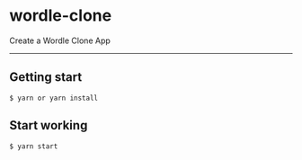 # wordle-clone
Create a Wordle Clone App

---------------------------------------

## Getting start

    $ yarn or yarn install
    
## Start working
    $ yarn start